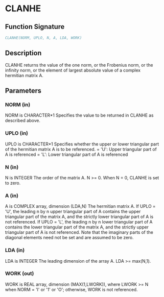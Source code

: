 # CLANHE

## Function Signature

```fortran
CLANHE(NORM, UPLO, N, A, LDA, WORK)
```

## Description


 CLANHE  returns the value of the one norm,  or the Frobenius norm, or
 the  infinity norm,  or the  element of  largest absolute value  of a
 complex hermitian matrix A.

## Parameters

### NORM (in)

NORM is CHARACTER*1 Specifies the value to be returned in CLANHE as described above.

### UPLO (in)

UPLO is CHARACTER*1 Specifies whether the upper or lower triangular part of the hermitian matrix A is to be referenced. = 'U': Upper triangular part of A is referenced = 'L': Lower triangular part of A is referenced

### N (in)

N is INTEGER The order of the matrix A. N >= 0. When N = 0, CLANHE is set to zero.

### A (in)

A is COMPLEX array, dimension (LDA,N) The hermitian matrix A. If UPLO = 'U', the leading n by n upper triangular part of A contains the upper triangular part of the matrix A, and the strictly lower triangular part of A is not referenced. If UPLO = 'L', the leading n by n lower triangular part of A contains the lower triangular part of the matrix A, and the strictly upper triangular part of A is not referenced. Note that the imaginary parts of the diagonal elements need not be set and are assumed to be zero.

### LDA (in)

LDA is INTEGER The leading dimension of the array A. LDA >= max(N,1).

### WORK (out)

WORK is REAL array, dimension (MAX(1,LWORK)), where LWORK >= N when NORM = 'I' or '1' or 'O'; otherwise, WORK is not referenced.

